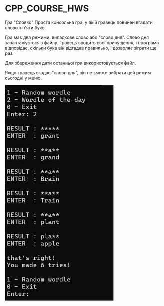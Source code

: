 # CPP_COURSE_HWS

Гра "Словко"
Проста консольна гра, у якій гравець повинен вгадати слово з п'яти букв. 

Гра має два режими: випадкове слово або "слово дня". Слово дня завантажується з файлу. Гравець вводить свої припущення, і програма відповідає, скільки букв він відгадав правильно, і дозволяє зіграти ще раз. 

Для збереження дати останньої гри використовується файл.

Якщо гравець вгадає "слово дня", він не зможе вибрати цей режим сьогодні у меню.

![""](./HW13/Screenshot.jpg)







